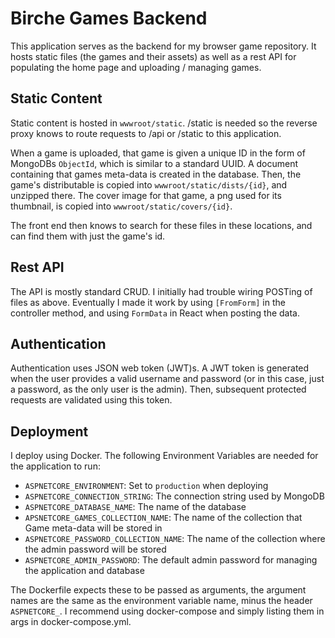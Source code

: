 # Birche Games Backend

This application serves as the backend for my browser game repository. It hosts static files (the games and their assets) as well as a rest API for populating the home page and uploading / managing games.

## Static Content

Static content is hosted in `wwwroot/static`. /static is needed so the reverse proxy knows to route requests to /api or /static to this application.

When a game is uploaded, that game is given a unique ID in the form of MongoDBs `ObjectId`, which is similar to a standard UUID. A document containing that games meta-data is created in the database. Then, the game's distributable is copied into `wwwroot/static/dists/{id}`, and unzipped there. The cover image for that game, a png used for its thumbnail, is copied into `wwwroot/static/covers/{id}`.

The front end then knows to search for these files in these locations, and can find them with just the game's id.

## Rest API

The API is mostly standard CRUD. I initially had trouble wiring POSTing of files as above. Eventually I made it work by using `[FromForm]` in the controller method, and using `FormData` in React when posting the data.

## Authentication

Authentication uses JSON web token (JWT)s. A JWT token is generated when the user provides a valid username and password (or in this case, just a password, as the only user is the admin). Then, subsequent protected requests are validated using this token.

## Deployment

I deploy using Docker. The following Environment Variables are needed for the application to run:

- `ASPNETCORE_ENVIRONMENT`: Set to `production` when deploying
- `ASPNETCORE_CONNECTION_STRING`: The connection string used by MongoDB
- `ASPNETCORE_DATABASE_NAME`: The name of the database
- `APSNETCORE_GAMES_COLLECTION_NAME`: The name of the collection that Game meta-data will be stored in
- `ASPNETCORE_PASSWORD_COLLECTION_NAME`: The name of the collection where the admin password will be stored
- `ASPNETCORE_ADMIN_PASSWORD`: The default admin password for managing the application and database

The Dockerfile expects these to be passed as arguments, the argument names are the same as the environment variable name, minus the header `ASPNETCORE_`. I recommend using docker-compose and simply listing them in args in docker-compose.yml.